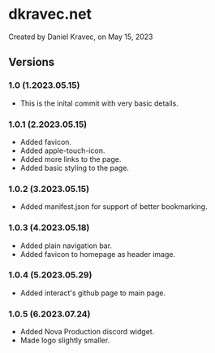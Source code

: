 # dkravec.net
Created by Daniel Kravec, on May 15, 2023

## Versions

### 1.0 (1.2023.05.15)
- This is the inital commit with very basic details.

### 1.0.1 (2.2023.05.15)
- Added favicon.
- Added apple-touch-icon.
- Added more links to the page.
- Added basic styling to the page.

### 1.0.2 (3.2023.05.15)
- Added manifest.json for support of better bookmarking.

### 1.0.3 (4.2023.05.18)
- Added plain navigation bar.
- Added favicon to homepage as header image.

### 1.0.4 (5.2023.05.29)
- Added interact's github page to main page.

### 1.0.5 (6.2023.07.24)
- Added Nova Production discord widget.
- Made logo slightly smaller.